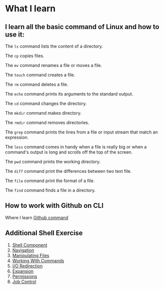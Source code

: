 # What I learn

## I learn all the basic command of Linux and how to use it:

The `ls` command lists the content of a directory.

The `cp` copies files.

The `mv` command renames a file or moves a file.

The `touch` command creates a file.

The `rm` command deletes a file.

The `echo` command prints its arguments to the standard output.

The `cd` command changes the directory.

The `mkdir` command makes directory.

The `rmdir` command removes directories.

The `grep` command prints the lines from a file or input stream that match an expression.

The `less` command comes in handy when a file is really big or when a command's output is long and scrolls off the top of the screen.

The `pwd` command prints the working directory.

The `diff` command print the differences between two text file.

The `file` command print the format of a file.

The `find` command finds a file in a directory.

## How to work with Github on CLI

Where I learn [Github command](https://try.github.io/levels/1/challenges/1)


## Additional Shell Exercise

1. [Shell Component](http://linuxcommand.org/lc3_lts0010.php)
2. [Navigation](http://linuxcommand.org/lc3_lts0020.php)
3. [Manipulating Files](http://linuxcommand.org/lc3_lts0050.php)
4. [Working With Commands](http://linuxcommand.org/lc3_lts0060.php)
5. [I/O Redirection](http://linuxcommand.org/lc3_lts0070.php)
6. [Expansion](http://linuxcommand.org/lc3_lts0080.php)
7. [Permissions](http://linuxcommand.org/lc3_lts0090.php)
8. [Job Control](http://linuxcommand.org/lc3_lts0100.php)
